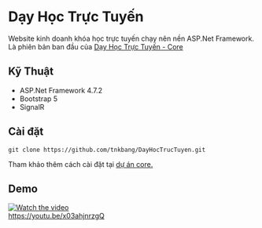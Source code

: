 # Dạy Học Trực Tuyến

Website kinh doanh khóa học trực tuyến chạy nên nền ASP.Net Framework.
</br>
Là phiên bản ban đầu của <a href="https://github.com/tnkbang/DayHocTrucTuyen-Core">Dạy Học Trực Tuyến - Core</a>

## Kỹ Thuật

- ASP.Net Framework 4.7.2
- Bootstrap 5
- SignalR

## Cài đặt

```
git clone https://github.com/tnkbang/DayHocTrucTuyen.git
```

Tham khảo thêm cách cài đặt tại <a href="https://github.com/tnkbang/DayHocTrucTuyen-Core">dự án core.</a>

## Demo

[![Watch the video](https://img.youtube.com/vi/x03ahjnrzgQ/hqdefault.jpg)](https://youtu.be/x03ahjnrzgQ)
</br>
https://youtu.be/x03ahjnrzgQ

